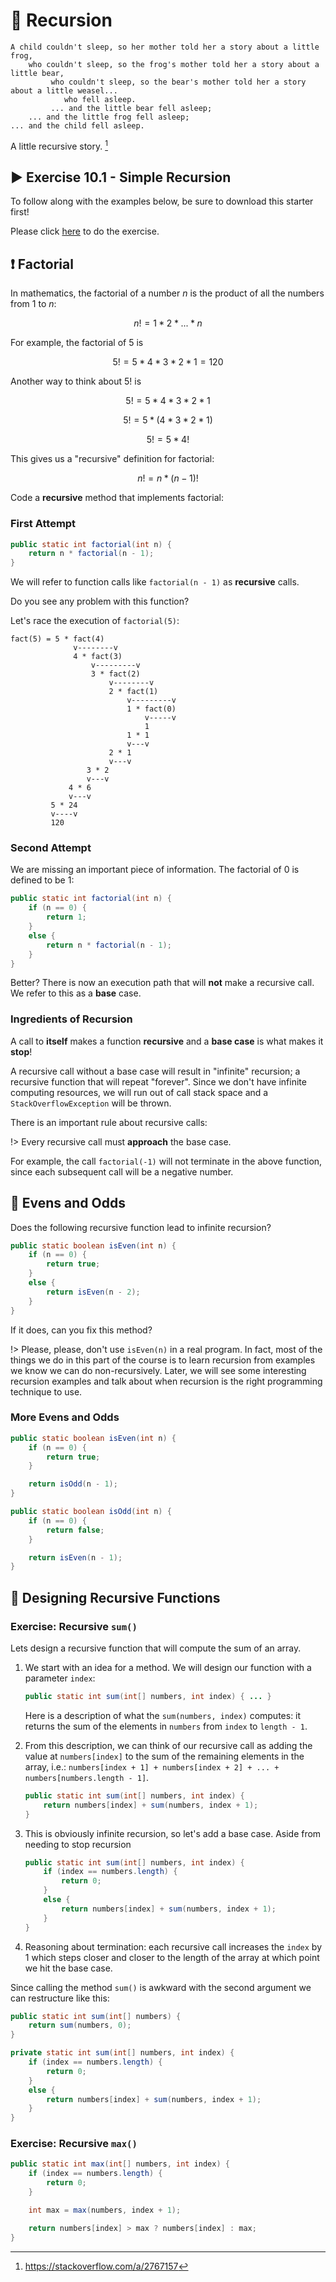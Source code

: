 # 🔄 Recursion

```text
A child couldn't sleep, so her mother told her a story about a little frog,
    who couldn't sleep, so the frog's mother told her a story about a little bear,
         who couldn't sleep, so the bear's mother told her a story about a little weasel...
            who fell asleep.
         ... and the little bear fell asleep;
    ... and the little frog fell asleep;
... and the child fell asleep.
```

A little recursive story. [^1]

[^1]: https://stackoverflow.com/a/2767157

## ▶️ Exercise 10.1 - Simple Recursion

To follow along with the examples below, be sure to download this starter first!

Please click [here](https://github.com/JAC-CS-Programming-4-W23/E10.1-Simple-Recursion) to do the exercise.

## ❗️ Factorial

In mathematics, the factorial of a number $n$ is the product of all the numbers from $1$ to $n$:

$$
n! = 1 * 2 * ... * n
$$

For example, the factorial of $5$ is

$$
5! = 5 * 4 * 3 * 2 * 1 = 120
$$

Another way to think about $5!$ is

$$
5! = 5 * 4 * 3 * 2 * 1
$$

$$
5! = 5 * (4 * 3 * 2 * 1)
$$

$$
5! = 5 * 4!
$$

This gives us a "recursive" definition for factorial:

$$
n! = n * (n - 1)!
$$

Code a **recursive** method that implements factorial:

### First Attempt

```java
public static int factorial(int n) {
    return n * factorial(n - 1);
}
```

We will refer to function calls like `factorial(n - 1)` as **recursive** calls.

Do you see any problem with this function?

Let's race the execution of `factorial(5)`:

```text
fact(5) = 5 * fact(4)
              v--------v
              4 * fact(3)
                  v---------v
                  3 * fact(2)
                      v--------v
                      2 * fact(1)
                          v---------v
                          1 * fact(0)
                              v-----v
                              1
                          1 * 1
                          v---v
                      2 * 1
                      v---v
                 3 * 2
                 v---v
             4 * 6
             v---v
         5 * 24
         v----v
         120
```

### Second Attempt

We are missing an important piece of information. The factorial of $0$ is defined to be $1$:

```java
public static int factorial(int n) {
    if (n == 0) {
        return 1;
    }
    else {
        return n * factorial(n - 1);
    }
}
```

Better? There is now an execution path that will **not** make a recursive call. We refer to this as a **base** case.

### Ingredients of Recursion

A call to **itself** makes a function **recursive** and a **base case** is what makes it **stop**!

A recursive call without a base case will result in "infinite" recursion; a recursive function that will repeat "forever". Since we don't have infinite computing resources, we will run out of call stack space and a `StackOverflowException` will be thrown.

There is an important rule about recursive calls:

!> Every recursive call must **approach** the base case.

For example, the call `factorial(-1)` will not terminate in the above function, since each subsequent call will be a negative number.

## 🔢 Evens and Odds

Does the following recursive function lead to infinite recursion?

```java
public static boolean isEven(int n) {
    if (n == 0) {
        return true;
    }
    else {
        return isEven(n - 2);
    }
}
```

If it does, can you fix this method?

!> Please, please, don't use `isEven(n)` in a real program. In fact, most of the things we do in this part of the course is to learn recursion from examples we know we can do non-recursively. Later, we will see some interesting recursion examples and talk about when recursion is the right programming technique to use.

### More Evens and Odds

```java
public static boolean isEven(int n) {
    if (n == 0) {
        return true;
    }

    return isOdd(n - 1);
}

public static boolean isOdd(int n) {
    if (n == 0) {
        return false;
    }

    return isEven(n - 1);
}
```

## 📐 Designing Recursive Functions

### Exercise: Recursive `sum()`

Lets design a recursive function that will compute the sum of an array.

1. We start with an idea for a method. We will design our function with a parameter `index`:

    ```java
    public static int sum(int[] numbers, int index) { ... }
    ```

    Here is a description of what the `sum(numbers, index)` computes: it returns the sum of the elements in `numbers` from `index` to `length - 1`.

2. From this description, we can think of our recursive call as adding the value at `numbers[index]` to the sum of the remaining elements in the array, i.e.: `numbers[index + 1] + numbers[index + 2] + ... + numbers[numbers.length - 1]`.

    ```java
    public static int sum(int[] numbers, int index) {
        return numbers[index] + sum(numbers, index + 1);
    }
    ```

3. This is obviously infinite recursion, so let's add a base case. Aside from needing to stop recursion

    ```java
    public static int sum(int[] numbers, int index) {
        if (index == numbers.length) {
            return 0;
        }
        else {
            return numbers[index] + sum(numbers, index + 1);
        }
    }
    ```

4. Reasoning about termination: each recursive call increases the `index` by $1$ which steps closer and closer to the length of the array at which point we hit the base case.

Since calling the method `sum()` is awkward with the second argument we can restructure like this:

```java
public static int sum(int[] numbers) {
    return sum(numbers, 0);
}

private static int sum(int[] numbers, int index) {
    if (index == numbers.length) {
        return 0;
    }
    else {
        return numbers[index] + sum(numbers, index + 1);
    }
}
```

### Exercise: Recursive `max()`

```java
public static int max(int[] numbers, int index) {
    if (index == numbers.length) {
        return 0;
    }

    int max = max(numbers, index + 1);

    return numbers[index] > max ? numbers[index] : max;
}
```
